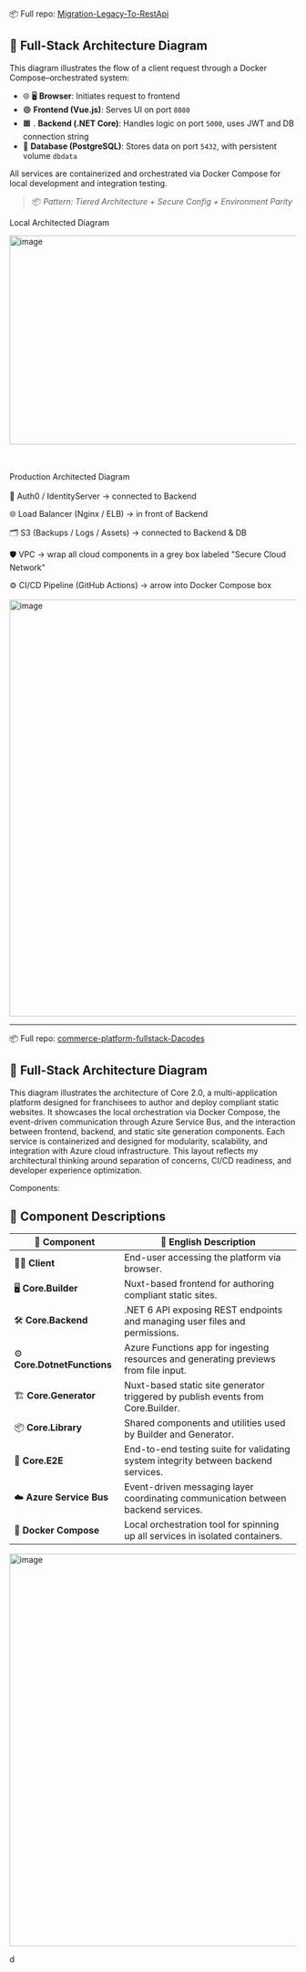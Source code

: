 
📦 Full repo: [Migration-Legacy-To-RestApi](https://github.com/GregHowe/Migration-Legacy-To-RestApi)

## 🐳 Full-Stack Architecture Diagram

This diagram illustrates the flow of a client request through a Docker Compose–orchestrated system:

- 🌐 🖥️ **Browser**: Initiates request to frontend
- 🟢 **Frontend (Vue.js)**: Serves UI on port `8080`
- 🟧 . **Backend (.NET Core)**: Handles logic on port `5000`, uses JWT and DB connection string
- 🐘  **Database (PostgreSQL)**: Stores data on port `5432`, with persistent volume `dbdata`

All services are containerized and orchestrated via Docker Compose for local development and integration testing.

> 📦 *Pattern: Tiered Architecture + Secure Config + Environment Parity*

Local Architected Diagram

<img width="640" height="366" alt="image" src="https://github.com/user-attachments/assets/b309b07f-ea9c-430a-aaa3-58c5ae9a0f27" />

<br><br>
Production Architected Diagram
<br>
<br>
🔐 Auth0 / IdentityServer → connected to Backend

🌐 Load Balancer (Nginx / ELB) → in front of Backend

🗂️ S3 (Backups / Logs / Assets) → connected to Backend & DB

🛡️ VPC → wrap all cloud components in a grey box labeled "Secure Cloud Network"

⚙️ CI/CD Pipeline (GitHub Actions) → arrow into Docker Compose box
<br><br>
<img width="1063" height="730" alt="image" src="https://github.com/user-attachments/assets/a2ed449d-26e3-4d66-a200-0ae3dec73d2d" />

<hr>

📦 Full repo: [commerce-platform-fullstack-Dacodes](https://github.com/GregHowe/commerce-platform-fullstack-Dacodes)


## 🐳 Full-Stack Architecture Diagram

This diagram illustrates the architecture of Core 2.0, a multi-application platform designed for franchisees to author and deploy compliant static websites. It showcases the local orchestration via Docker Compose, the event-driven communication through Azure Service Bus, and the interaction between frontend, backend, and static site generation components. Each service is containerized and designed for modularity, scalability, and integration with Azure cloud infrastructure. This layout reflects my architectural thinking around separation of concerns, CI/CD readiness, and developer experience optimization.

Components: 
## 🧩 Component Descriptions

| **🔧 Component**           | **📘 English Description**                                                                 |
|---------------------------|--------------------------------------------------------------------------------------------|
| 🧑‍💻 **Client**              | End-user accessing the platform via browser.                                              |
| 🖥️ **Core.Builder**         | Nuxt-based frontend for authoring compliant static sites.                                 |
| 🛠️ **Core.Backend**         | .NET 6 API exposing REST endpoints and managing user files and permissions.               |
| ⚙️ **Core.DotnetFunctions** | Azure Functions app for ingesting resources and generating previews from file input.      |
| 🏗️ **Core.Generator**       | Nuxt-based static site generator triggered by publish events from Core.Builder.           |
| 📦 **Core.Library**         | Shared components and utilities used by Builder and Generator.                            |
| 🧪 **Core.E2E**             | End-to-end testing suite for validating system integrity between backend services.        |
| ☁️ **Azure Service Bus**    | Event-driven messaging layer coordinating communication between backend services.         |
| 🐳 **Docker Compose**       | Local orchestration tool for spinning up all services in isolated containers.             |


<img width="989" height="688" alt="image" src="https://github.com/user-attachments/assets/de87af0a-b654-4cb0-abe8-7a8f34320894" />

d
